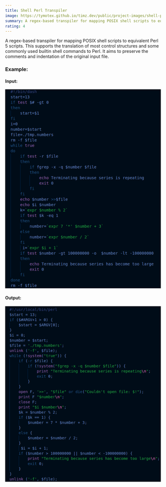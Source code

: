 ```yaml
---
title: Shell Perl Transpiler
image: https://tymotex.github.io/timz.dev/public/project-images/shell-perl-transpiler-thumbnail.png
summary: A regex-based transpiler for mapping POSIX shell scripts to equivalent Perl 5 scripts.
rating: 4
---
```


A regex-based transpiler for mapping POSIX shell scripts to equivalent Perl 5 scripts. This supports the translation of most control structures and some commonly used builtin shell commands to Perl. It aims to preserve the comments and indentation of the original input file.

### Example:

#### Input:

![](https://github.com/Tymotex/ShellPerlTranspiler/raw/master/images/SeriesSh.png)

#### Output:

![](https://github.com/Tymotex/ShellPerlTranspiler/raw/master/images/SeriesPl.png)
